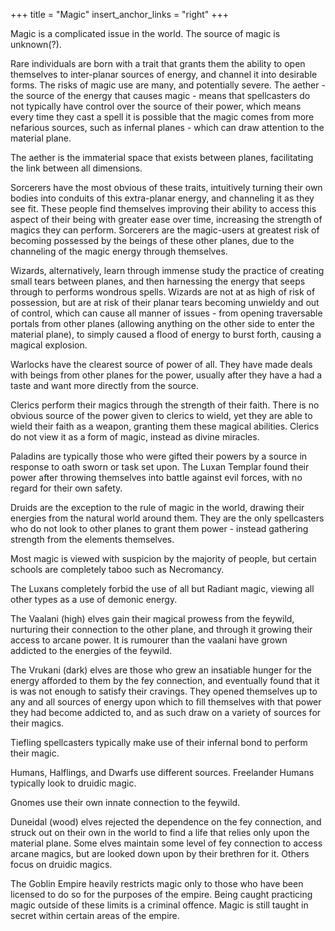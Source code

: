 +++
title = "Magic"
insert_anchor_links = "right"
+++

Magic is a complicated issue in the world.
The source of magic is unknown(?).

Rare individuals are born with a trait that grants them the ability to open themselves to inter-planar sources of energy, and channel it into desirable forms. The risks of magic use are many, and potentially severe. The aether - the source of the energy that causes magic - means that spellcasters do not typically have control over the source of their power, which means every time they cast a spell it is possible that the magic comes from more nefarious sources, such as infernal planes - which can draw attention to the material plane.

The aether is the immaterial space that exists between planes, facilitating the link between all dimensions.

Sorcerers have the most obvious of these traits, intuitively turning their own bodies into conduits of this extra-planar energy, and channeling it as they see fit. These people find themselves improving their ability to access this aspect of their being with greater ease over time, increasing the strength of magics they can perform. Sorcerers are the magic-users at greatest risk of becoming possessed by the beings of these other planes, due to the channeling of the magic energy through themselves.

Wizards, alternatively, learn through immense study the practice of creating small tears between planes, and then harnessing the energy that seeps through to performs wondrous spells. Wizards are not at as high of risk of possession, but are at risk of their planar tears becoming unwieldy and out of control, which can cause all manner of issues - from opening traversable portals from other planes (allowing anything on the other side to enter the material plane), to simply caused a flood of energy to burst forth, causing a magical explosion.

Warlocks have the clearest source of power of all. They have made deals with beings from other planes for the power, usually after they have a had a taste and want more directly from the source. 

Clerics perform their magics through the strength of their faith. There is no obvious source of the power given to clerics to wield, yet they are able to wield their faith as a weapon, granting them these magical abilities. Clerics do not view it as a form of magic, instead as divine miracles.

Paladins are typically those who were gifted their powers by a source in response to oath sworn or task set upon. The Luxan Templar found their power after throwing themselves into battle against evil forces, with no regard for their own safety.

Druids are the exception to the rule of magic in the world, drawing their energies from the natural world around them. They are the only spellcasters who do not look to other planes to grant them power - instead gathering strength from the elements themselves.

Most magic is viewed with suspicion by the majority of people, but certain schools are completely taboo such as Necromancy.

The Luxans completely forbid the use of all but Radiant magic, viewing all other types as a use of demonic energy.

The Vaalani (high) elves gain their magical prowess from the feywild, nurturing their connection to the other plane, and through it growing their access to arcane power. It is rumourer than the vaalani have grown addicted to the energies of the feywild.

The Vrukani (dark) elves are those who grew an insatiable hunger for the energy afforded to them by the fey connection, and eventually found that it is was not enough to satisfy their cravings. They opened themselves up to any and all sources of energy upon which to fill themselves with that power they had become addicted to, and as such draw on a variety of sources for their magics.

Tiefling spellcasters typically make use of their infernal bond to perform their magic.

Humans, Halflings, and Dwarfs use different sources. 
Freelander Humans typically look to druidic magic. 

Gnomes use their own innate connection to the feywild.

Duneidal (wood) elves rejected the dependence on the fey connection, and struck out on their own in the world to find a life that relies only upon the material plane. Some elves maintain some level of fey connection to access arcane magics, but are looked down upon by their brethren for it. Others focus on druidic magics.

The Goblin Empire heavily restricts magic only to those who have been licensed to do so for the purposes of the empire. Being caught practicing magic outside of these limits is a criminal offence. Magic is still taught in secret within certain areas of the empire.
